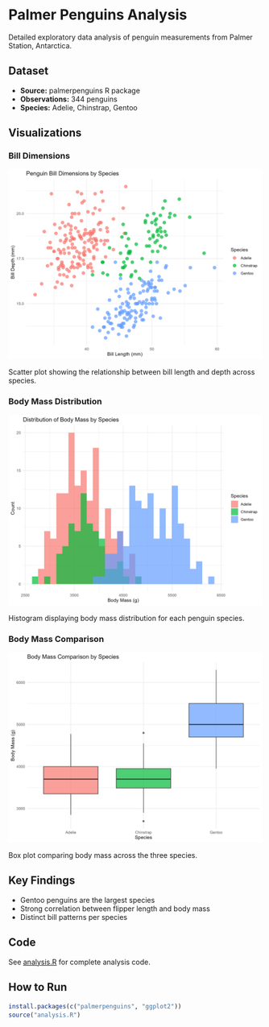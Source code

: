 # Palmer Penguins Analysis

Detailed exploratory data analysis of penguin measurements from Palmer Station, Antarctica.

## Dataset
- **Source:** palmerpenguins R package
- **Observations:** 344 penguins
- **Species:** Adelie, Chinstrap, Gentoo

## Visualizations

### Bill Dimensions
![Bill Dimensions](penguin_bill_dimensions.png)

Scatter plot showing the relationship between bill length and depth across species.

### Body Mass Distribution
![Histogram](penguin_body_mass_histogram.png)

Histogram displaying body mass distribution for each penguin species.

### Body Mass Comparison
![Boxplot](penguin_body_mass_boxplot.png)

Box plot comparing body mass across the three species.

## Key Findings
- Gentoo penguins are the largest species
- Strong correlation between flipper length and body mass
- Distinct bill patterns per species

## Code
See [analysis.R](analysis.R) for complete analysis code.

## How to Run
```r
install.packages(c("palmerpenguins", "ggplot2"))
source("analysis.R")

